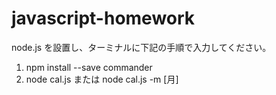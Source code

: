 # javascript-homework

node.js を設置し、ターミナルに下記の手順で入力してください。

1. npm install --save commander
2. node cal.js または node cal.js -m [月]
